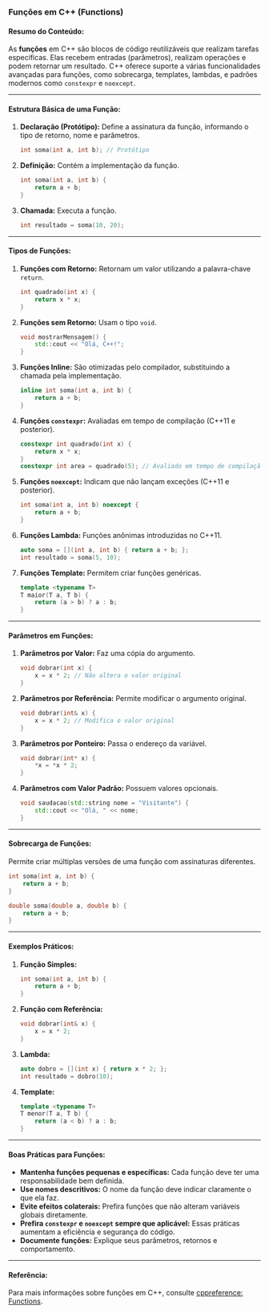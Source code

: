 ### Funções em C++ (Functions)

#### Resumo do Conteúdo:
As **funções** em C++ são blocos de código reutilizáveis que realizam tarefas específicas. Elas recebem entradas (parâmetros), realizam operações e podem retornar um resultado. C++ oferece suporte a várias funcionalidades avançadas para funções, como sobrecarga, templates, lambdas, e padrões modernos como `constexpr` e `noexcept`.

---

#### Estrutura Básica de uma Função:

1. **Declaração (Protótipo):**
   Define a assinatura da função, informando o tipo de retorno, nome e parâmetros.
   ```cpp
   int soma(int a, int b); // Protótipo
   ```

2. **Definição:**
   Contém a implementação da função.
   ```cpp
   int soma(int a, int b) {
       return a + b;
   }
   ```

3. **Chamada:**
   Executa a função.
   ```cpp
   int resultado = soma(10, 20);
   ```

---

#### Tipos de Funções:

1. **Funções com Retorno:**
   Retornam um valor utilizando a palavra-chave `return`.
   ```cpp
   int quadrado(int x) {
       return x * x;
   }
   ```

2. **Funções sem Retorno:**
   Usam o tipo `void`.
   ```cpp
   void mostrarMensagem() {
       std::cout << "Olá, C++!";
   }
   ```

3. **Funções Inline:**
   São otimizadas pelo compilador, substituindo a chamada pela implementação.
   ```cpp
   inline int soma(int a, int b) {
       return a + b;
   }
   ```

4. **Funções `constexpr`:**
   Avaliadas em tempo de compilação (C++11 e posterior).
   ```cpp
   constexpr int quadrado(int x) {
       return x * x;
   }
   constexpr int area = quadrado(5); // Avaliado em tempo de compilação
   ```

5. **Funções `noexcept`:**
   Indicam que não lançam exceções (C++11 e posterior).
   ```cpp
   int soma(int a, int b) noexcept {
       return a + b;
   }
   ```

6. **Funções Lambda:**
   Funções anônimas introduzidas no C++11.
   ```cpp
   auto soma = [](int a, int b) { return a + b; };
   int resultado = soma(5, 10);
   ```

7. **Funções Template:**
   Permitem criar funções genéricas.
   ```cpp
   template <typename T>
   T maior(T a, T b) {
       return (a > b) ? a : b;
   }
   ```

---

#### Parâmetros em Funções:

1. **Parâmetros por Valor:**
   Faz uma cópia do argumento.
   ```cpp
   void dobrar(int x) {
       x = x * 2; // Não altera o valor original
   }
   ```

2. **Parâmetros por Referência:**
   Permite modificar o argumento original.
   ```cpp
   void dobrar(int& x) {
       x = x * 2; // Modifica o valor original
   }
   ```

3. **Parâmetros por Ponteiro:**
   Passa o endereço da variável.
   ```cpp
   void dobrar(int* x) {
       *x = *x * 2;
   }
   ```

4. **Parâmetros com Valor Padrão:**
   Possuem valores opcionais.
   ```cpp
   void saudacao(std::string nome = "Visitante") {
       std::cout << "Olá, " << nome;
   }
   ```

---

#### Sobrecarga de Funções:
Permite criar múltiplas versões de uma função com assinaturas diferentes.
```cpp
int soma(int a, int b) {
    return a + b;
}

double soma(double a, double b) {
    return a + b;
}
```

---

#### Exemplos Práticos:

1. **Função Simples:**
   ```cpp
   int soma(int a, int b) {
       return a + b;
   }
   ```

2. **Função com Referência:**
   ```cpp
   void dobrar(int& x) {
       x = x * 2;
   }
   ```

3. **Lambda:**
   ```cpp
   auto dobro = [](int x) { return x * 2; };
   int resultado = dobro(10);
   ```

4. **Template:**
   ```cpp
   template <typename T>
   T menor(T a, T b) {
       return (a < b) ? a : b;
   }
   ```

---

#### Boas Práticas para Funções:

- **Mantenha funções pequenas e específicas:** Cada função deve ter uma responsabilidade bem definida.
- **Use nomes descritivos:** O nome da função deve indicar claramente o que ela faz.
- **Evite efeitos colaterais:** Prefira funções que não alteram variáveis globais diretamente.
- **Prefira `constexpr` e `noexcept` sempre que aplicável:** Essas práticas aumentam a eficiência e segurança do código.
- **Documente funções:** Explique seus parâmetros, retornos e comportamento.

---

#### Referência:
Para mais informações sobre funções em C++, consulte [cppreference: Functions](https://en.cppreference.com/w/cpp/language/functions).